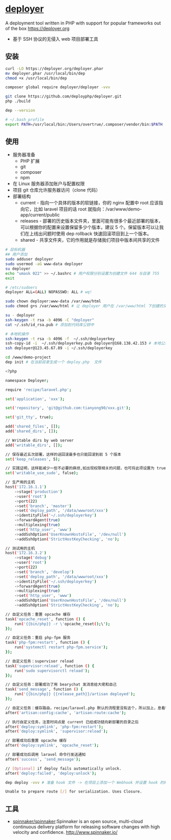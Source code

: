 # [deployer](https://github.com/deployphp/deployer)

A deployment tool written in PHP with support for popular frameworks out of the box <https://deployer.org>

* 基于 SSH 协议的无侵入 web 项目部署工具

## 安装

```sh
curl -LO https://deployer.org/deployer.phar
mv deployer.phar /usr/local/bin/dep
chmod +x /usr/local/bin/dep

composer global require deployer/deployer -vvv

git clone https://github.com/deployphp/deployer.git
php ./build

dep --version

# ~/.bash_profile
export PATH=/usr/local/bin:/Users/overtrue/.composer/vendor/bin:$PATH
```

## 使用

* 服务器准备
    - PHP 扩展
    - git
    - composer
    - npm
* 在 Linux 服务器添加账户与配置权限
* 项目 git 仓库允许服务器访问（clone 代码）
* 部署结构
    - current - 指向一个具体的版本的软链接，你的 nginx 配置中 root 应该指向它，比如 laravel 项目的话 root 就指向：/var/www/demo-app/current/public
    - releases - 部署的历史版本文件夹，里面可能有很多个最近部署的版本，可以根据你的配置来设置保留多少个版本，建议 5 个。保留版本可以让我们在上线出问题时使用 dep rollback 快速回滚项目到上一个版本。
    - shared - 共享文件夹，它的作用就是存储我们项目中版本间共享的文件

```sh
# 目标机器
## 用户添加
sudo adduser deployer
sudo usermod -aG www-data deployer
su deployer
echo "umask 022" >> ~/.bashrc # 用户权限分别设置为创建文件 644 与目录 755
exit

# /etc/sudoers
deployer ALL=(ALL) NOPASSWD: ALL # wq!

sudo chown deployer:www-data /var/www/html
sudo chmod g+s /var/www/html # 让 deployer 用户在 /var/www/html 下创建的文件与目录集成根目录的权限设定

su - deployer
ssh-keygen -t rsa -b 4096 -C "deployer"
cat ~/.ssh/id_rsa.pub # 添加到代码库公钥中

# 本地机操作
ssh-keygen -t rsa -b 4096 -f  ~/.ssh/deployerkey
ssh-copy-id -i  ~/.ssh/deployerkey.pub deployer@168.138.42.153 # 本地公钥保存到服务器
ssh deployer@123.45.67.89 -i ~/.ssh/deployerkey

cd /www/demo-project
dep init # 在当前目录生成一个 deploy.php  文件

<?php

namespace Deployer;

require 'recipe/laravel.php';

set('application', 'xxx');

set('repository', 'git@github.com:tianyong90/xxx.git');

set('git_tty', true);

add('shared_files', []);
add('shared_dirs', []);

// Writable dirs by web server
add('writable_dirs', []);

// 保存最近五次部署，这样的话回滚最多也只能回滚到前 5 个版本
set('keep_releases', 5);

// 实践证明，这样能减少一些不必要的麻烦,如出现权限相关的问题，也可将此项设置为 true 后尝试
set('writable_use_sudo', false);

// 生产用的主机
host('172.16.1.1')
    ->stage('production')
    ->user('root')
    ->port(22)
    ->set('branch', 'master')
    ->set('deploy_path', '/data/wwwroot/xxx')
    ->identityFile('~/.ssh/deployerkey')
    ->forwardAgent(true)
    ->multiplexing(true)
    ->set('http_user', 'www')
    ->addSshOption('UserKnownHostsFile', '/dev/null')
    ->addSshOption('StrictHostKeyChecking', 'no');

// 测试用的主机
host('172.16.3.2')
    ->stage('debug')
    ->user('root')
    ->port(22)
    ->set('branch', 'develop')
    ->set('deploy_path', '/data/wwwroot/xxx')
    ->identityFile('~/.ssh/deployerkey')
    ->forwardAgent(true)
    ->multiplexing(true)
    ->set('http_user', 'www')
    ->addSshOption('UserKnownHostsFile', '/dev/null')
    ->addSshOption('StrictHostKeyChecking', 'no');

// 自定义任务：重置 opcache 缓存
task('opcache_reset', function () {
    run('{{bin/php}} -r \'opcache_reset();\');
});

// 自定义任务：重启 php-fpm 服务
task('php-fpm:restart', function () {
    run('systemctl restart php-fpm.service');
});

// 自定义任务：supervisor reload
task('supervisor:reload', function () {
    run('sudo supervisorctl reload');
});

// 自定义任务：部署成功了用 bearychat 发消息给大佬和自己
task('send_message', function () {
    run('{{bin/php}} {{release_path}}/artisan deployed');
});

// 自定义任务：缓存路由，recipe/laravel.php 默认的流程里没有这个，所以加上，息看需要
after('artisan:config:cache', 'artisan:route:cache');

// 执行自定义任务，注意时间点是 current 已经成功链向新部署的目录之后
after('deploy:symlink', 'php-fpm:restart');
after('deploy:symlink', 'supervisor:reload');

// 部署成功后重置 opcache 缓存
after('deploy:symlink', 'opcache_reset');

// 部署成功后调用 laravel 命令行发送通知
after('success', 'send_message');

// [Optional] if deploy fails automatically unlock.
after('deploy:failed', 'deploy:unlock');

dep deploy -vvv # 准备 hook 文件 -> 在项目上添加一个 Webhook 并设置 hook 的网址

Unable to prepare route [/] for serialization. Uses Closure.
```

## 工具

* [spinnaker/spinnaker](https://github.com/spinnaker/spinnaker):Spinnaker is an open source, multi-cloud continuous delivery platform for releasing software changes with high velocity and confidence. http://www.spinnaker.io/
